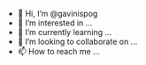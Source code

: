 - 👋 Hi, I’m @gavinispog
- 👀 I’m interested in ...
- 🌱 I’m currently learning ...
- 💞️ I’m looking to collaborate on ...
- 📫 How to reach me ...

<!---
gavinispog/gavinispog is a ✨ special ✨ repository because its `README.md` (this file) appears on your GitHub profile.
You can click the Preview link to take a look at your changes.
--->
